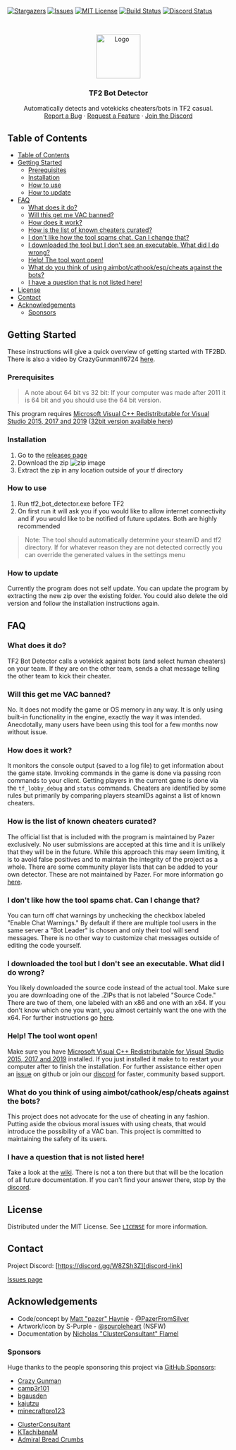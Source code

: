 <!-- PROJECT SHIELDS -->
<!--
*** I'm using markdown "reference style" links for readability.
*** Reference links are enclosed in brackets [ ] instead of parentheses ( ).
*** See the bottom of this document for the declaration of the reference variables
*** for contributors-url, forks-url, etc. This is an optional, concise syntax you may use.
*** https://www.markdownguide.org/basic-syntax/#reference-style-links
-->
[![Stargazers][stars-shield]][stars-url]
[![Issues][issues-shield]][issues-url]
[![MIT License][license-shield]][license-url]
[![Build Status][build-shield]][actions-build-url]
[![Discord Status][discord-shield]][discord-link]


<!-- PROJECT LOGO -->
<br />
<p align="center">
  <a href="https://github.com/PazerOP/tf2_bot_detector">
    <img src="https://raw.githubusercontent.com/PazerOP/tf2_bot_detector/master/tf2_bot_detector/Art/TF2BotDetector.ico" alt="Logo" width="100" height="100">
  </a>

  <h3 align="center">TF2 Bot Detector</h3>

  <p align="center">
    Automatically detects and votekicks cheaters/bots in TF2 casual.
    <!-- commented until there is documentation at the wiki
    <br />
    <a href="https://github.com/PazerOP/tf2_bot_detector/wiki"><strong>Explore the docs »</strong></a>
    <br />
    -->
    <br />
    <a href="https://github.com/PazerOP/tf2_bot_detector/issues">Report a Bug</a>
    ·
    <a href="https://github.com/PazerOP/tf2_bot_detector/issues">Request a Feature</a>
    ·
    <a href="https://discord.gg/W8ZSh3Z">Join the Discord</a>
  </p>
</p>

<!-- TABLE OF CONTENTS -->
## Table of Contents

- [Table of Contents](#table-of-contents)
- [Getting Started](#getting-started)
  - [Prerequisites](#prerequisites)
  - [Installation](#installation)
  - [How to use](#how-to-use)
  - [How to update](#how-to-update)
- [FAQ](#faq)
  - [What does it do?](#what-does-it-do)
  - [Will this get me VAC banned?](#will-this-get-me-vac-banned)
  - [How does it work?](#how-does-it-work)
  - [How is the list of known cheaters curated?](#how-is-the-list-of-known-cheaters-curated)
  - [I don't like how the tool spams chat. Can I change that?](#i-dont-like-how-the-tool-spams-chat-can-i-change-that)
  - [I downloaded the tool but I don't see an executable. What did I do wrong?](#i-downloaded-the-tool-but-i-dont-see-an-executable-what-did-i-do-wrong)
  - [Help! The tool wont open!](#help-the-tool-wont-open)
  - [What do you think of using aimbot/cathook/esp/cheats against the bots?](#what-do-you-think-of-using-aimbotcathookespcheats-against-the-bots)
  - [I have a question that is not listed here!](#i-have-a-question-that-is-not-listed-here)
- [License](#license)
- [Contact](#contact)
- [Acknowledgements](#acknowledgements)
  - [Sponsors](#sponsors)


<!-- GETTING STARTED -->
## Getting Started

These instructions will give a quick overview of getting started with TF2BD. There is also a video by CrazyGunman#6724 [here][install-video].

### Prerequisites

>A note about 64 bit vs 32 bit: If your computer was made after 2011 it is 64 bit and you should use the 64 bit version.

This program requires [Microsoft Visual C++ Redistributable for Visual Studio 2015, 2017 and 2019][mscr-link] ([32bit version available here][mscr86-link])

### Installation

1. Go to the [releases page][releases-link]
2. Download the zip
   ![zip image][zip-image]
3. Extract the zip in any location outside of your tf directory

### How to use

1. Run tf2_bot_detector.exe before TF2
2. On first run it will ask you if you would like to allow internet connectivity and if you would like to be notified of future updates. Both are highly recommended

>Note: The tool should automatically determine your steamID and tf2 directory. If for whatever reason they are not detected correctly you can override the generated values in the settings menu

### How to update

Currently the program does not self update. You can update the program by extracting the new zip over the existing folder. You could also delete the old version and follow the installation instructions again.

<!-- FAQ -->
## FAQ

### What does it do?

TF2 Bot Detector calls a votekick against bots (and select human cheaters) on your team. If they are on the other team, sends a chat message telling the other team to kick their cheater.

### Will this get me VAC banned?

No. It does not modify the game or OS memory in any way. It is only using built-in functionality in the engine, exactly the way it was intended. Anecdotally, many users have been using this tool for a few months now without issue.

### How does it work?

It monitors the console output (saved to a log file) to get information about the game state. Invoking commands in the game is done via passing rcon commands to your client. Getting players in the current game is done via the `tf_lobby_debug` and `status` commands. Cheaters are identified by some rules but primarily by comparing players steamIDs against a list of known cheaters.

### How is the list of known cheaters curated?

The official list that is included with the program is maintained by Pazer exclusively. No user submissions are accepted at this time and it is unlikely that they will be in the future. While this approach this may seem limiting, it is to avoid false positives and to maintain the integrity of the project as a whole. There are some community player lists that can be added to your own detector. These are not maintained by Pazer. For more information go [here][wiki-customization-link].

### I don't like how the tool spams chat. Can I change that?

You can turn off chat warnings by unchecking the checkbox labeled "Enable Chat Warnings." By default if there are multiple tool users in the same server a "Bot Leader" is chosen and only their tool will send messages. There is no other way to customize chat messages outside of editing the code yourself.

### I downloaded the tool but I don't see an executable. What did I do wrong?

You likely downloaded the source code instead of the actual tool. Make sure you are downloading one of the .ZIPs that is not labeled "Source Code." There are two of them, one labeled with an x86 and one with an x64. If you don't know which one you want, you almost certainly want the one with the x64. For further instructions go [here][wiki-installation-link].

### Help! The tool wont open!

Make sure you have [Microsoft Visual C++ Redistributable for Visual Studio 2015, 2017 and 2019][mscr-link] installed. If you just installed it make to to restart your computer after to finish the installation. For further assistance either open an [issue][issues-url] on github or join our [discord][discord-link] for faster, community based support.

### What do you think of using aimbot/cathook/esp/cheats against the bots?

This project does not advocate for the use of cheating in any fashion. Putting aside the obvious moral issues with using cheats, that would introduce the possibility of a VAC ban. This project is committed to maintaining the safety of its users.

### I have a question that is not listed here!

Take a look at the [wiki][wiki-link]. There is not a ton there but that will be the location of all future documentation. If you can't find your answer there, stop by the [discord][discord-link].

<!-- LICENSE -->
## License

Distributed under the MIT License. See [`LICENSE`][license-url] for more information.

<!-- CONTACT -->
## Contact
Project Discord: [https://discord.gg/W8ZSh3Z][discord-link]

[Issues page][issues-link]

<!-- ACKNOWLEDGEMENTS -->
## Acknowledgements
* Code/concept by [Matt "pazer" Haynie](https://github.com/PazerOP/) - [@PazerFromSilver](https://twitter.com/PazerFromSilver)
* Artwork/icon by S-Purple - [@spurpleheart](https://twitter.com/spurpleheart) (NSFW)
* Documentation by [Nicholas "ClusterConsultant" Flamel](https://github.com/ClusterConsultant)

### Sponsors
Huge thanks to the people sponsoring this project via [GitHub Sponsors][github-sponsors-pazerop]:
<!--$10-->
* [Crazy Gunman](https://github.com/CrazyGunman2C4U)
* [camp3r101](https://github.com/camp3r101)
* [bgausden](https://github.com/bgausden)
* [kajutzu](https://github.com/flohdieter)
* [minecraftpro123](https://github.com/Claxtian)
<!--$5-->
* [ClusterConsultant](https://github.com/ClusterConsultant)
* [KTachibanaM](https://github.com/KTachibanaM)
* [Admiral Bread Crumbs](https://github.com/AdmiralBreadCrumbs)

<!-- MARKDOWN LINKS & IMAGES -->
<!-- https://www.markdownguide.org/basic-syntax/#reference-style-links -->
[stars-shield]: https://img.shields.io/github/stars/PazerOP/tf2_bot_detector
[stars-url]: https://github.com/PazerOP/tf2_bot_detector/stargazers
[issues-shield]: https://img.shields.io/github/issues/PazerOP/tf2_bot_detector
[issues-url]: https://github.com/PazerOP/tf2_bot_detector/issues
[license-shield]: https://img.shields.io/github/license/PazerOP/tf2_bot_detector
[license-url]: https://github.com/PazerOP/tf2_bot_detector/blob/master/LICENSE
[actions-build-url]: https://github.com/PazerOP/tf2_bot_detector/actions?query=workflow%3Abuild
[build-shield]: https://github.com/PazerOP/tf2_bot_detector/workflows/build/badge.svg
[discord-shield]: https://img.shields.io/discord/716525494421553243?label=discord&logo=discord
[repo-link]: https://github.com/PazerOP/tf2_bot_detector
[wiki-link]: https://github.com/PazerOP/tf2_bot_detector/wiki
[issues-link]: https://github.com/PazerOP/tf2_bot_detector/issues
[releases-link]: https://github.com/PazerOP/tf2_bot_detector/releases
[discord-link]: https://discord.gg/W8ZSh3Z
[mscr-link]: https://aka.ms/vs/16/release/vc_redist.x64.exe
[mscr86-link]: https://aka.ms/vs/16/release/vc_redist.x86.exe
[zip-image]: https://i.imgur.com/ZeCuUul.png
[github-sponsors-pazerop]: https://github.com/sponsors/PazerOP
[wiki-customization-link]: https://github.com/PazerOP/tf2_bot_detector/wiki/Customization#third-party-player-lists
[wiki-installation-link]: https://github.com/PazerOP/tf2_bot_detector/wiki/Getting-Started
[install-video]: https://www.youtube.com/watch?v=MbFDUmsUakQ
